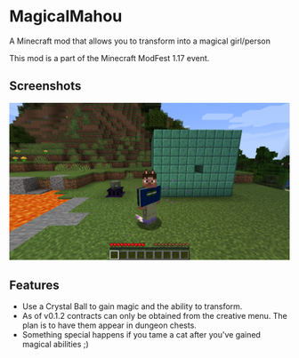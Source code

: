 # MagicalMahou
A Minecraft mod that allows you to transform into a magical girl/person

This mod is a part of the Minecraft ModFest 1.17 event.

## Screenshots

![My normal skin and some abilities](https://raw.githubusercontent.com/Kneelawk/MagicalMahou/main/screenshots/2021-07-04_07.34.01.png)

## Features

* Use a Crystal Ball to gain magic and the ability to transform.
* As of v0.1.2 contracts can only be obtained from the creative menu. The plan is to have them appear in dungeon chests.
* Something special happens if you tame a cat after you've gained magical abilities ;)
